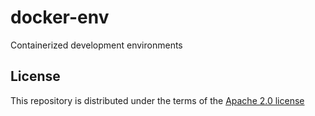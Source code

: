 # docker-env

Containerized development environments

## License

This repository is distributed under the terms of the [Apache 2.0 license](/LICENSE)
